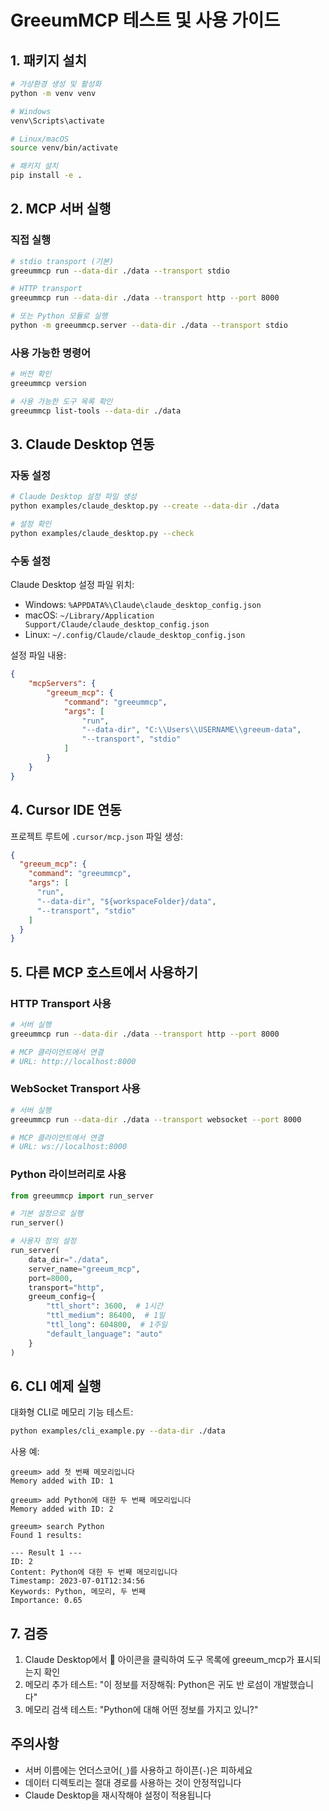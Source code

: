 # GreeumMCP 테스트 및 사용 가이드

## 1. 패키지 설치

```bash
# 가상환경 생성 및 활성화
python -m venv venv

# Windows
venv\Scripts\activate

# Linux/macOS
source venv/bin/activate

# 패키지 설치
pip install -e .
```

## 2. MCP 서버 실행

### 직접 실행
```bash
# stdio transport (기본)
greeummcp run --data-dir ./data --transport stdio

# HTTP transport
greeummcp run --data-dir ./data --transport http --port 8000

# 또는 Python 모듈로 실행
python -m greeummcp.server --data-dir ./data --transport stdio
```

### 사용 가능한 명령어
```bash
# 버전 확인
greeummcp version

# 사용 가능한 도구 목록 확인
greeummcp list-tools --data-dir ./data
```

## 3. Claude Desktop 연동

### 자동 설정
```bash
# Claude Desktop 설정 파일 생성
python examples/claude_desktop.py --create --data-dir ./data

# 설정 확인
python examples/claude_desktop.py --check
```

### 수동 설정
Claude Desktop 설정 파일 위치:
- Windows: `%APPDATA%\Claude\claude_desktop_config.json`
- macOS: `~/Library/Application Support/Claude/claude_desktop_config.json`
- Linux: `~/.config/Claude/claude_desktop_config.json`

설정 파일 내용:
```json
{
    "mcpServers": {
        "greeum_mcp": {
            "command": "greeummcp",
            "args": [
                "run",
                "--data-dir", "C:\\Users\\USERNAME\\greeum-data",
                "--transport", "stdio"
            ]
        }
    }
}
```

## 4. Cursor IDE 연동

프로젝트 루트에 `.cursor/mcp.json` 파일 생성:
```json
{
  "greeum_mcp": {
    "command": "greeummcp",
    "args": [
      "run",
      "--data-dir", "${workspaceFolder}/data",
      "--transport", "stdio"
    ]
  }
}
```

## 5. 다른 MCP 호스트에서 사용하기

### HTTP Transport 사용
```bash
# 서버 실행
greeummcp run --data-dir ./data --transport http --port 8000

# MCP 클라이언트에서 연결
# URL: http://localhost:8000
```

### WebSocket Transport 사용
```bash
# 서버 실행
greeummcp run --data-dir ./data --transport websocket --port 8000

# MCP 클라이언트에서 연결
# URL: ws://localhost:8000
```

### Python 라이브러리로 사용
```python
from greeummcp import run_server

# 기본 설정으로 실행
run_server()

# 사용자 정의 설정
run_server(
    data_dir="./data",
    server_name="greeum_mcp",
    port=8000,
    transport="http",
    greeum_config={
        "ttl_short": 3600,  # 1시간
        "ttl_medium": 86400,  # 1일
        "ttl_long": 604800,  # 1주일
        "default_language": "auto"
    }
)
```

## 6. CLI 예제 실행

대화형 CLI로 메모리 기능 테스트:
```bash
python examples/cli_example.py --data-dir ./data
```

사용 예:
```
greeum> add 첫 번째 메모리입니다
Memory added with ID: 1

greeum> add Python에 대한 두 번째 메모리입니다
Memory added with ID: 2

greeum> search Python
Found 1 results:

--- Result 1 ---
ID: 2
Content: Python에 대한 두 번째 메모리입니다
Timestamp: 2023-07-01T12:34:56
Keywords: Python, 메모리, 두 번째
Importance: 0.65
```

## 7. 검증

1. Claude Desktop에서 🔨 아이콘을 클릭하여 도구 목록에 greeum_mcp가 표시되는지 확인
2. 메모리 추가 테스트: "이 정보를 저장해줘: Python은 귀도 반 로섬이 개발했습니다"
3. 메모리 검색 테스트: "Python에 대해 어떤 정보를 가지고 있니?"

## 주의사항

- 서버 이름에는 언더스코어(`_`)를 사용하고 하이픈(`-`)은 피하세요
- 데이터 디렉토리는 절대 경로를 사용하는 것이 안정적입니다
- Claude Desktop을 재시작해야 설정이 적용됩니다 